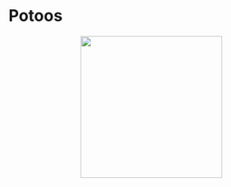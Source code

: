 # Potoos

<div style="text-align: center;">
  <img src="https://github.com/user-attachments/assets/00a1640c-5f44-4098-8aad-ff89a1b4455f" width="250" height="250">
</div>
